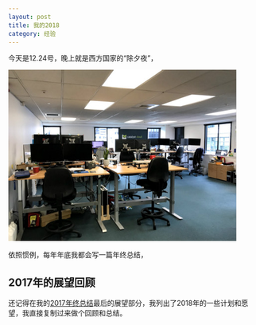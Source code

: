 ```yaml
---
layout: post
title: 我的2018
category: 经验
---
```


今天是12.24号，晚上就是西方国家的“除夕夜”，

![](/images/2018-12-24-2018-summary/company.jpg)

依照惯例，每年年底我都会写一篇年终总结，

## 2017年的展望回顾

还记得在我的[2017年终总结](https://lingxiankong.github.io/2018-01-01-2017-summary.html)最后的展望部分，我列出了2018年的一些计划和愿望，我直接复制过来做个回顾和总结。


